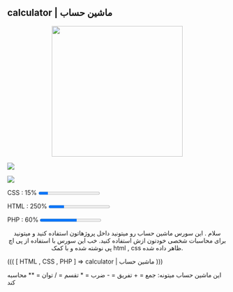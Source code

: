 <p align="center"><h2> calculator | ماشین حساب </h2></p>

<center><img src="https://s25.picofile.com/file/8451117318/Calculater.jpg" width="300" height="300"></center>


<a href="https://github.com/ama-player0000"><img src="https://img.shields.io/badge/GitHub-ama.player0000-white.svg">

<a href="https://instagram.com/ama.player0000"><img src="https://img.shields.io/badge/Instagram-ama.player0000-red.svg"></a>


<p><span>CSS : 15%</span>
<progress max="100" value="15"></progress></p>
<p><span>HTML : 250%</span>
<progress max="100" value="25"></progress></p>
<p><span>PHP : 60%</span>
<progress max="100" value="60"></progress></p>


<p align="center">
سلام .
این سورس ماشین حساب رو میتونید داخل پروژهاتون استفاده کنید
و
میتونید برای محاسبات شخصی خودتون ازش استفاده کنید.
خب این سورس با استفاده از پی اچ پی نوشته شده و با کمک
html , css 
ظاهر داده شده.

((( [ HTML , CSS , PHP ] => calculator | ماشین حساب )))

این ماشین حساب میتونه:
جمع = +
تفریق = -
ضرب = *
تقسم = /
توان = **
محاسبه کند
</p>
